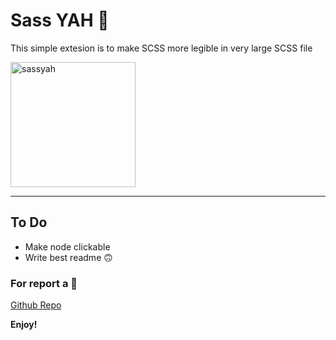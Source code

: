 # Sass YAH 🤙

This simple extesion is to make SCSS more legible in very large SCSS file

<img src="https://tommasopoletti.com/images/Screenshot_sassyah.png" alt="sassyah" style="width: 200px;"/>

---------------------------

## To Do

* Make node clickable
* Write best readme 🙃

### For report a 🐛 

[Github Repo](https://github.com/tomma5o/vscode-sassYah)


**Enjoy!**